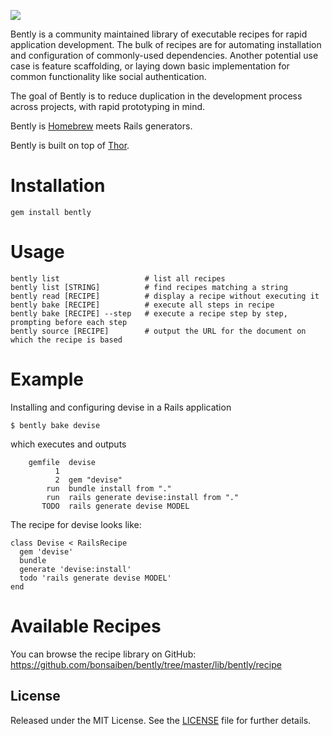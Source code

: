 [<img src="https://secure.travis-ci.org/bonsaiben/bently.png">](http://travis-ci.org/bonsaiben/bently)

Bently is a community maintained library of executable recipes for rapid application development. The bulk of recipes are for automating installation and configuration of commonly-used dependencies. Another potential use case is feature scaffolding, or laying down basic implementation for common functionality like social authentication.

The goal of Bently is to reduce duplication in the development process across projects, with rapid prototyping in mind.

Bently is [Homebrew](https://github.com/mxcl/homebrew) meets Rails generators.

Bently is built on top of [Thor](https://github.com/wycats/thor).


Installation
============

    gem install bently


Usage
=====

    bently list                   # list all recipes
    bently list [STRING]          # find recipes matching a string
    bently read [RECIPE]          # display a recipe without executing it
    bently bake [RECIPE]          # execute all steps in recipe
    bently bake [RECIPE] --step   # execute a recipe step by step, prompting before each step
    bently source [RECIPE]        # output the URL for the document on which the recipe is based


Example
=======

Installing and configuring devise in a Rails application

    $ bently bake devise
    
which executes and outputs

        gemfile  devise
              1  
              2  gem "devise"
            run  bundle install from "."
            run  rails generate devise:install from "."
           TODO  rails generate devise MODEL

The recipe for devise looks like:

    class Devise < RailsRecipe
      gem 'devise'
      bundle
      generate 'devise:install'
      todo 'rails generate devise MODEL'
    end


Available Recipes
=================

You can browse the recipe library on GitHub: https://github.com/bonsaiben/bently/tree/master/lib/bently/recipe


License
-------
Released under the MIT License.  See the [LICENSE][] file for further details.

[license]: LICENSE
